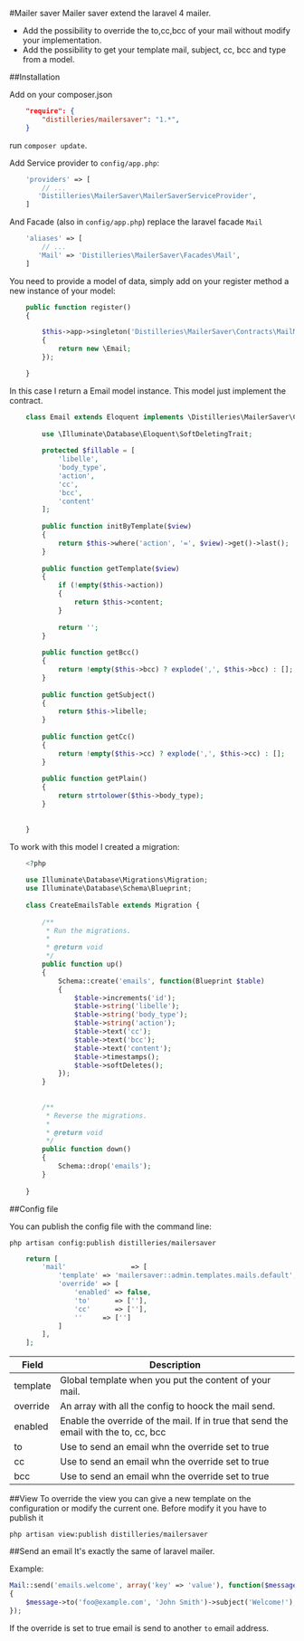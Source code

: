 #Mailer saver
Mailer saver extend the laravel 4 mailer.

* Add the possibility to override the to,cc,bcc of your mail without modify your implementation.
* Add the possibility to get your template mail, subject, cc, bcc and type from a model.



##Installation


Add on your composer.json

``` json
    "require": {
        "distilleries/mailersaver": "1.*",
    }
```

run `composer update`.

Add Service provider to `config/app.php`:

``` php
    'providers' => [
        // ...
       'Distilleries\MailerSaver\MailerSaverServiceProvider',
    ]
```

And Facade (also in `config/app.php`) replace the laravel facade `Mail`
   

``` php
    'aliases' => [
        // ...
       'Mail' => 'Distilleries\MailerSaver\Facades\Mail',
    ]
```

You need to provide a model of data, simply add on your register method a new instance of your model:

``` php
    public function register()
	{

		$this->app->singleton('Distilleries\MailerSaver\Contracts\MailModelContract', function ($app)
		{
			return new \Email;
		});

	}
```

In this case I return a Email model instance.
This model just implement the contract.


``` php
    class Email extends Eloquent implements \Distilleries\MailerSaver\Contracts\MailModelContract {
    
        use \Illuminate\Database\Eloquent\SoftDeletingTrait;
    
        protected $fillable = [
            'libelle',
            'body_type',
            'action',
            'cc',
            'bcc',
            'content'
        ];
    
        public function initByTemplate($view)
        {
            return $this->where('action', '=', $view)->get()->last();
        }
    
        public function getTemplate($view)
        {
            if (!empty($this->action))
            {
                return $this->content;
            }
    
            return '';
        }
    
        public function getBcc()
        {
            return !empty($this->bcc) ? explode(',', $this->bcc) : [];
        }
    
        public function getSubject()
        {
            return $this->libelle;
        }
    
        public function getCc()
        {
            return !empty($this->cc) ? explode(',', $this->cc) : [];
        }
    
        public function getPlain()
        {
            return strtolower($this->body_type);
        }
    
    
    }
```

To work with this model I created a migration:

``` php
    <?php
    
    use Illuminate\Database\Migrations\Migration;
    use Illuminate\Database\Schema\Blueprint;
    
    class CreateEmailsTable extends Migration {
    
        /**
         * Run the migrations.
         *
         * @return void
         */
        public function up()
        {
            Schema::create('emails', function(Blueprint $table)
            {
                $table->increments('id');
                $table->string('libelle');
                $table->string('body_type');
                $table->string('action');
                $table->text('cc');
                $table->text('bcc');
                $table->text('content');
                $table->timestamps();
                $table->softDeletes();
            });
        }
    
    
        /**
         * Reverse the migrations.
         *
         * @return void
         */
        public function down()
        {
            Schema::drop('emails');
        }
    
    }
```

##Config file

You can publish the config file with the command line:

```ssh
php artisan config:publish distilleries/mailersaver
```


```php
    return [
        'mail'                => [
            'template' => 'mailersaver::admin.templates.mails.default',
            'override' => [
                'enabled' => false,
                'to'      => [''],
                'cc'      => [''],
                ''     => ['']
            ]
        ],
    ];
```


Field | Description
----- | -----------
template | Global template when you put the content of your mail.
override | An array with all the config to hoock the mail send.
enabled | Enable the override of the mail. If in true that send the email with the to, cc, bcc
to | Use to send an email whn the override set to true
cc | Use to send an email whn the override set to true
bcc | Use to send an email whn the override set to true



##View
To override the view you can give a new template on the configuration or modify the current one.
Before modify it you have to publish it

```ssh
php artisan view:publish distilleries/mailersaver
```


##Send an email
It's exactly the same of laravel mailer.

Example:

```php
Mail::send('emails.welcome', array('key' => 'value'), function($message)
{
    $message->to('foo@example.com', 'John Smith')->subject('Welcome!');
});
```

If the override is set to true email is send to another `to` email address.